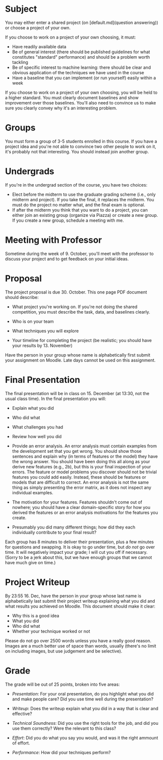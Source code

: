 
Subject
==================

You may either enter a shared project (on [default.md](question answering)) or
choose a project of your own.

If you choose to work on a project of your own choosing, it must:
* Have readily available data
* Be of general interest (there should be published guidelines for what constitutes "standard" performance) and should be a problem worth tackling
* Be of specific interest to machine learning: there should be clear and obvious application of the techniques we have used in the course
* Have a baseline that you can implement (or run yourself) easily within a week

If you choose to work on a project of your own choosing, you will be
held to a higher standard.  You must clearly document baselines and
show improvement over those baselines.  You'll also need to convince
us to make sure you clearly convey why it's an interesting problem.

Groups
==================

You must form a group of 3-5 students enrolled in this course.  If you have a project idea and you're not able to convince two other people to work on it, it's probably not that interesting.  You should instead join another group.  

Undergrads
==================

If you're in the undergrad section of the course, you have two choices:

* Elect before the midterm to use the graduate grading scheme (i.e., only midterm and project).  If you take the final, it replaces the midterm.  You must do the project no matter what, and the final exam is optional.
* If after the midterm you think that you want to do a project, you can either join an existing group (organize via Piazza) or create a new group.  If you create a new group, schedule a meeting with me.

Meeting with Professor
==================
Sometime during the week of 9. October, you'll meet with the professor to discuss your project and to get feedback on your initial ideas.

Proposal
==================

The project proposal is due 30. October.  This one page PDF document
should describe:

* What project you're working on.  If you're not doing the shared competition, you must describe the task, data, and baselines clearly.

* Who is on your team

* What techniques you will explore 

* Your timeline for completing the project (be realistic; you should
  have your results by 13. November)

Have the person in your group whose name is alphabetically first
submit your assignment on Moodle.  Late days cannot be used on this
assignment.

Final Presentation
======================

The final presentation will be in class on 15. December (at 13:30, not the
usual class time).  In the final presentation you will:

* Explain what you did

* Who did what

* What challenges you had

* Review how well you did 

* Provide an error analysis.  An error analysis must contain examples from the
  development set that you get wrong.  You should show those sentences
  and explain why (in terms of features or the model) they have the
  wrong answer.  You should have been doing this all along as your
  derive new features (e.g., 2b), but this is your final inspection of
  your errors. The feature or model problems you discover should not
  be trivial features you could add easily.  Instead, these should be
  features or models that are difficult to correct.  An error analysis
  is not the same thing as simply presenting the error matrix, as it
  does not inspect any individual examples.

* The motivation for your features.  Features shouldn't come out of nowhere; you should have a clear domain-specific story for how you derived the features or an error analysis motivations for the features you create.

* Presumably you did many different things; how did they each
  individually contribute to your final result?

Each group has 8 minutes to deliver their presentation, plus a few
minutes for questions and swapping.  It is okay to go under time, but
_do not_ go over time.  It will negatively impact your grade; I will
cut you off if necessary.  (Sorry to be a jerk about this, but we have
enough groups that we cannot have much give on time.)

Project Writeup
======================

By 23:55 16. Dec, have the person in your group whose last name
is alphabetically last submit their project writeup explaining what
you did and what results you achieved on Moodle.  This document should
make it clear:

* Why this is a good idea
* What you did
* Who did what
* Whether your technique worked or not

Please do not go over 2500 words unless you have a really good reason.
Images are a much better use of space than words, usually (there's no
limit on including images, but use judgement and be selective).

Grade
======================

The grade will be out of 25 points, broken into five areas:

* _Presentation_: For your oral presentation, do you highlight what
  you did and make people care?  Did you use time well during the
  presentation?

* _Writeup_: Does the writeup explain what you did in a way that is
  clear and effective?

* _Technical Soundness_: Did you use the right tools for the job, and
  did you use them correctly?  Were the relevant to this class?

* _Effort_: Did you do what you say you would, and was it the right
  ammount of effort.

* _Performance_: How did your techniques perform?
